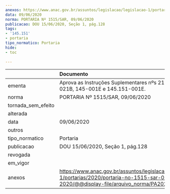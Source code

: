 ```yaml
---
anexos: https://www.anac.gov.br/assuntos/legislacao/legislacao-1/portarias/2020/portaria-no-1515-sar-09-06-2020/@@display-file/arquivo_norma/PA2020-1515.pdf
data: 09/06/2020
norma: PORTARIA Nº 1515/SAR, 09/06/2020
publicacao: DOU 15/06/2020, Seção 1, pág.128
tags:
- '145.151'
- portaria
tipo_normatico: Portaria
hide: 
- toc 
 
---
```


|                    | Documento                                                                                                                                            |
|:-------------------|:-----------------------------------------------------------------------------------------------------------------------------------------------------|
| ementa             | Aprova as Instruções Suplementares nºs 21-004D, 21-021B, 145-001E e 145.151-001E.                                                                    |
| norma              | PORTARIA Nº 1515/SAR, 09/06/2020                                                                                                                     |
| tornada_sem_efeito |                                                                                                                                                      |
| alterada           |                                                                                                                                                      |
| data               | 09/06/2020                                                                                                                                           |
| outros             |                                                                                                                                                      |
| tipo_normatico     | Portaria                                                                                                                                             |
| publicacao         | DOU 15/06/2020, Seção 1, pág.128                                                                                                                     |
| revogada           |                                                                                                                                                      |
| em_vigor           |                                                                                                                                                      |
| anexos             | https://www.anac.gov.br/assuntos/legislacao/legislacao-1/portarias/2020/portaria-no-1515-sar-09-06-2020/@@display-file/arquivo_norma/PA2020-1515.pdf |